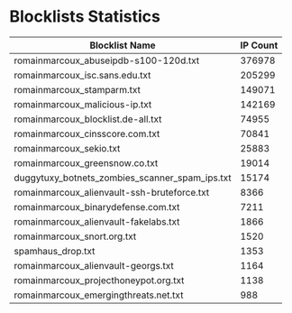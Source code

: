 # Blocklists Statistics
| Blocklist Name | IP Count |
|----|----|
| romainmarcoux_abuseipdb-s100-120d.txt | 376978 |
| romainmarcoux_isc.sans.edu.txt | 205299 |
| romainmarcoux_stamparm.txt | 149071 |
| romainmarcoux_malicious-ip.txt | 142169 |
| romainmarcoux_blocklist.de-all.txt | 74955 |
| romainmarcoux_cinsscore.com.txt | 70841 |
| romainmarcoux_sekio.txt | 25883 |
| romainmarcoux_greensnow.co.txt | 19014 |
| duggytuxy_botnets_zombies_scanner_spam_ips.txt | 15174 |
| romainmarcoux_alienvault-ssh-bruteforce.txt | 8366 |
| romainmarcoux_binarydefense.com.txt | 7211 |
| romainmarcoux_alienvault-fakelabs.txt | 1866 |
| romainmarcoux_snort.org.txt | 1520 |
| spamhaus_drop.txt | 1353 |
| romainmarcoux_alienvault-georgs.txt | 1164 |
| romainmarcoux_projecthoneypot.org.txt | 1138 |
| romainmarcoux_emergingthreats.net.txt | 988 |
